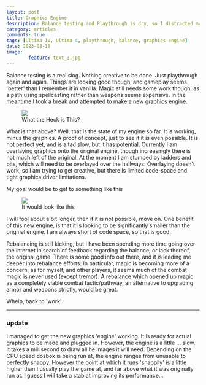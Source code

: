 ```yaml
---
layout: post
title: Graphics Engine
description: Balance testing and Playthrough is dry, so I distracted myself with a new graphics engine
category: articles
comments: true
tags: [Ultima IV, Ultima 4, playthrough, balance, graphics engine]
date: 2023-08-18
image: 
        feature: text_3.jpg
---
```


Balance testing is a real slog. Nothing creative to be done. Just playthrough again and again. Things are looking good though, and gameplay seems 'better' than I remember it in vanilla. Magic still needs some work though, as a path using spellcasting rather than weapons seems expensive. In the meantime I took a break and attempted to make a new graphics engine.

<!--more-->
<figure>
	<img class="ScrollRev" data-tilt src="https://cambragol.github.io/advent-of-the-trinity/images/graphics_engine.gif" />
	<figcaption>What the Heck is This?</figcaption>
</figure>

What is that above? Well, that is the state of my engine so far. It is working, minus the graphics. A proof of concept, just to see if it is even possible. It is not perfect yet, and is a tad slow, but it has potential. Currently I am overlaying graphics onto the original engine, though increasingly there is not much left of the original. At the moment I am stumped by ladders and pits, which will need to be overlayed over the hallways. Overlaying doesn't work, so I am trying to get creative, but there is limited code-space and tight graphics driver limitations. 

My goal would be to get to something like this

<figure>
	<img class="ScrollRev" data-tilt src="https://cambragol.github.io/advent-of-the-trinity/images/graphics_engine_mockup_small.jpg" />
	<figcaption>It would look like this</figcaption>
</figure>

I will fool about a bit longer, then if it is not possible, move on. One benefit of this new engine, is that it is looking to be significantly smaller than the original engine. I am always short of code space, so that is good.

Rebalancing is still kicking, but I have been spending more time going over the internet in search of feedback regarding the balance, or lack thereof, the original game. There is some good info out there, and it is leading me deeper into rebalance efforts. In particular, magic is becoming more of a concern, as for myself, and other players, it seems much of the combat magic is never used (except tremor). A rebalance which opened up magic as a completely viable combat tactic/pathway, an alternative to upgrading armor and weapons strictly, would be great.

Whelp, back to 'work'.

*****

### update

I managed to get the new graphics 'engine' working. It is ready for actual graphics to be made and plugged in. However, the engine is a little ... slow. It takes a millisecond to draw all he images it will need. Depending on the CPU speed dosbox is being run at, the engine ranges from unusable to perfectly snappy. However the point at which it runs 'snappily' is a little higher than I usually play the game at, and far above what it was originally run at. I guess I will take a stab at improving its performance...




